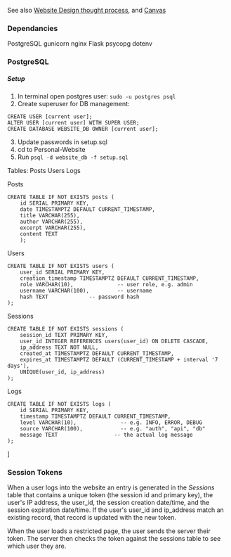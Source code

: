 See also [Website Design thought process](Website_Design_thought_process), and [Canvas](Website%20Design.canvas)
### Dependancies
PostgreSQL
gunicorn
nginx
Flask
psycopg
dotenv
### PostgreSQL
##### Setup
1. In terminal open postgres user: 
	`sudo -u postgres psql`
2. Create superuser for DB management:
```
CREATE USER [current user];
ALTER USER [current user] WITH SUPER USER;
CREATE DATABASE WEBSITE_DB OWNER [current user];
```
3. Update passwords in setup.sql
4. cd to Personal-Website
5. Run `psql -d website_db -f setup.sql`

Tables:
	Posts
	Users
	Logs

Posts	
```
CREATE TABLE IF NOT EXISTS posts (
    id SERIAL PRIMARY KEY,
    date TIMESTAMPTZ DEFAULT CURRENT_TIMESTAMP,
    title VARCHAR(255),
    author VARCHAR(255),
    excerpt VARCHAR(255),
    content TEXT
    );
```    

Users
```
CREATE TABLE IF NOT EXISTS users (
    user_id SERIAL PRIMARY KEY,
    creation_timestamp TIMESTAMPTZ DEFAULT CURRENT_TIMESTAMP,
    role VARCHAR(10),              -- user role, e.g. admin
    username VARCHAR(100),         -- username
    hash TEXT             -- password hash
);
```

Sessions
```
CREATE TABLE IF NOT EXISTS sessions (
    session_id TEXT PRIMARY KEY,
    user_id INTEGER REFERENCES users(user_id) ON DELETE CASCADE,
    ip_address TEXT NOT NULL,
    created_at TIMESTAMPTZ DEFAULT CURRENT_TIMESTAMP,
    expires_at TIMESTAMPTZ DEFAULT (CURRENT_TIMESTAMP + interval '7 days'),
    UNIQUE(user_id, ip_address)
);
```

Logs
```
CREATE TABLE IF NOT EXISTS logs (
    id SERIAL PRIMARY KEY,
    timestamp TIMESTAMPTZ DEFAULT CURRENT_TIMESTAMP,
    level VARCHAR(10),              -- e.g. INFO, ERROR, DEBUG
    source VARCHAR(100),            -- e.g. "auth", "api", "db"
    message TEXT                  -- the actual log message
);
```
]


### Session Tokens
When a user logs into the website an entry is generated in the _Sessions_ table that contains a unique token (the session id and primary key), the user's IP address, the user_id, the session creation date/time, and the session expiration date/time. If the user's user_id and ip_address match an existing record, that record is updated with the new token.

When the user loads a restricted page, the user sends the server their token. The server then checks the token against the sessions table to see which user they are.